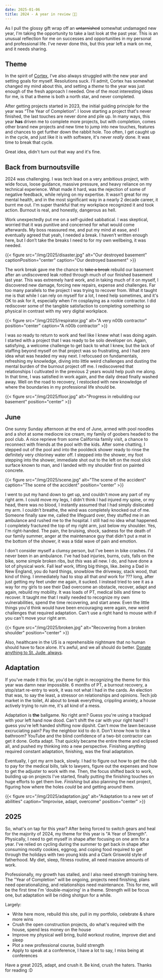 ```yaml
---
date: 2025-01-06
title: 2024 - A year in review 😵‍💫
---
```


As I pull the glossy gift wrap off an ~~untarnished~~ somewhat undamaged new year, I'm taking the opportunity to take a last look at the past year. This is an unusual reflection for me on successes and opportunities in my personal and professional life. I’ve never done this, but this year left a mark on me, and it needs sharing.

## Theme

In the spirit of [Cortex](https://www.relay.fm/cortex), I’ve also always struggled with the new year and setting goals for myself. Resolutions suck. I'll admit, Cortex has somewhat changed my mind about this, and setting a *theme* to the year was just enough of the fresh approach I needed. One of the most interesting ideas for me, is that a theme is both a north star, and never completed.

After getting projects started in 2023, the initial guiding principle for the year was “The Year of Completion”. I loove starting a project that's never finished, the last touches are never done and pile up. In many ways, this year **has** driven me to complete more projects, but with completion, comes other brand new projects and new time to jump into new touches, features and chances to get further down the rabbit hole. Too often, I get caught up in the cycle, and just like it is with software, it's never *really* done. It was time to break that cycle.

Great idea, didn't turn out that way and it's fine.

## Back from burnoutsville

2024 was challenging. I was tech lead on a very ambitious project, with wide focus, loose guidance, massive pressure, and heavy reliance on my technical experience. What made it hard, was the rejection of some of negative feedback, while relying on my expertise. It wasn’t great for my mental health, and in the most significant way in a nearly 2 decade career, it burnt me out. I'm super thankful that my workplace recognized it and took action. Burnout is real, and honestly, dangerous as hell.

Work unexpectedly put me on a self-guided sabbatical. I was skeptical, worried that it was punitive and concerned for what would come afterwards. My boss reassured me, and put my mind at ease, and I eventually agreed that yeah, I needed a break. I haven’t written enough here, but I don’t take the breaks I need to for my own wellbeing, it was needed.

{{< figure src="/img/2025/disaster.jpg" alt="Our destroyed basement" captionPosition="center" caption="Our destroyed basement" >}}

The work break gave me the chance to ~~take a break~~ rebuild our basement after an undiscovered leak rotted through much of our finished basement last year. This was extremely hard work, and in taking much of it on myself, I discovered new damage, forcing new repairs, expense and challenges. Far too many parallels to the project I was trying to recover from. What it taught me is that while I can rely on myself for a lot, I need help sometimes, and it's OK to ask for it, especially when I'm cosplaying as a rookie contractor. I did rediscover some of the tangible satisfaction to completing something so physical in contrast with my very digital workplace.

{{< figure src="/img/2025/respirator.jpg" alt="A very n00b contractor" position="center" caption="A n00b contractor" >}}

I was *so* ready to return to work and feel like I knew what I was doing again. I started with a project that I was ready to be solo developer on. Again, satisfying, a welcome challenge to get back to what I knew, but the lack of staffing beyond myself on that project was so frustrating, and I had zero idea what was headed my way next. I refocused on fundamentals, refreshing my knowledge, diving into little weird challenges and dusting the mental burden of the burnout project off me. I rediscovered that relationships I cultivated in the previous 2 years would help push me along. In that time, I was satisfied in work again, and the daily dread finally washed away. Well on the road to recovery, I restocked with new knowledge of where the boundaries in my professional life should be.

{{< figure src="/img/2025/floor.jpg" alt="Progress in rebuilding our basement" position="center" >}}

## June

One sunny Sunday afternoon at the end of June, armed with pool noodles and a shot at some mediocre ice cream, my family of goobers headed to the pool club. A nice reprieve from some California family visit, a chance to reconnect with friends at the pool with the kids. After some chatting, I stepped out of the pool and into the pooldeck shower ready to rinse the definitely very chloriney water off. I stepped into the shower, my foot stepping into the shower, immediate shot out to the left on the most slick surface known to man, and I landed with my shoulder first on painted concrete.

{{< figure src="/img/2025/scene.jpg" alt="The scene of the accident" caption="The scene of the accident" position="center" >}}

I went to put my hand down to get up, and couldn't move any part of my right arm. I could move my legs, I didn't think I had injured my spine, or my head, there was no blood, I instantly assumed that I had simply dislocated my arm. I couldn't breathe, the wind was completely knocked out of me. Someone finally saw me, called the lifeguard over, they stuffed me in an ambulance and rushed me to the hospital. I still had no idea what happened. I completely fractured the top of my right arm, just below my shoulder. Yes, I'm right-handed. The pain, the bruising, shock, sadness for the death of our family summer, anger at the maintenance guy that didn't put a mat in the bottom of the shower, it was a tidal wave of pain and emotion.

I don't consider myself a clumsy person, but I've been in bike crashes. I'd never been in an ambulance. I've had bad injuries, burns, cuts, falls on the bike, some simple broken ribs, but *this* was all new. I do, and have done a lot of physical work. Fall leaf work, lifting big things, like..being a Dad in New England, you do hard things, snowblow the driveway, stack wood, that kind of thing. I immediately had to stop all that *and* work for ??? long, after just getting my feet under me again, it sucked. I instead tried to see it as a way for my girls to see their Dad overcome an obstacle, recover, adapt and again, rebuild my mobility. It was loads of PT, medical bills and time to recover. It taught me that I really needed to recognize my own vulnerabilities, spend the time recovering, and start anew. Even the little things you'd think would have been encouraging were again, new weird challenges that required adaptation. Can't use a right hand to mouse with if you can't move your right arm.

{{< figure src="/img/2025/broken.jpg" alt="Recovering from a broken shoulder" position="center" >}}

Also, healthcare in the US is a reprehensible nightmare that no human should have to face alone. It's awful, and we all should do better. [Donate anything to St. Jude, always](https://www.stjude.org/give.html).

## Adaptation

If you've made it this far, you'd be right in recognizing the theme for this year was damn near impossible. 6 months of PT, a burnout recovery, a stop/start re-entry to work, it was not what I had in the cards. An election that was, to say the least, a stressor on relationships and opinions. Tech job market in the toilet, AI about to break everything, crippling anxiety, a house actively trying to ruin me, it's all kind of a mess.

Adaptation is **the** ballgame. No right arm? Guess you're using a trackpad with your left hand now dood. Can't shift the car with your right hand? I guess you're left handed shifting now dipshit. Can't mow the lawn because excruciating pain? Pay the neighbor kid to do it. Don't know how to tile a bathroom? YouTube and the blind confidence of a two-bit contractor can get it done. Gotta adapt. That quickly became the entire theme and eclipsed all, and pushed my thinking into a new perspective. Finishing anything required constant adaptation, finishing, was the final adaptation.

Eventually, I got my arm back, slowly. I had to figure out how to get the club to pay for the medical bills, talk to lawyers, figure out the expenses and how to get the adjuster to work with me. Then, the focus shifted back to work, building up on projects I've started, finally putting the finishing touches on huge efforts to get them live. *Finishing* but also planning the next project, figuring how where the holes *could* be and getting around them.

{{< figure src="/img/2025/adaptation.jpg" alt="Adaptation to a new set of abilities" caption="Improvise, adapt, overcome" position="center" >}}

## 2025

So, what's on tap for this year? After being forced to switch gears and heal for the majority of 2024, my theme for this year is "A Year of Strength". Physically, I need to get myself in shape after focusing on one arm for a year. I've relied on cycling during the summer to get back in shape after consuming mostly cookies, eggnog, and coping food required to get through the holidays with two young kids and a Clark Griswold style of fatherhood. My diet, sleep, fitness routine, all need massive amounts of work.

Professionally, my growth has stalled, and I also need strength training here. The "Year of Completion" will be ongoing, projects need finishing, plans need operationalizing, and relationships need maintenance. This for me, will be the first time I'm 'double-majoring' in a theme. Strength will be focus one, but adaptation will be riding shotgun for a while.

Largely:

- Write here more, rebuild this site, pull in my portfolio, celebrate & share more wins
- Crush the open construction projects, do what's required with the house, spend less money on the house
- Improve my physical well bring, build workout routine, improve diet and sleep
- Plot a new professional course, build strength
- Apply to speak at a conference, I have a lot to say, I miss being at conferences

Have a great 2025, adapt, and crush it. Be kind, crush the haters. Thanks for reading :D

